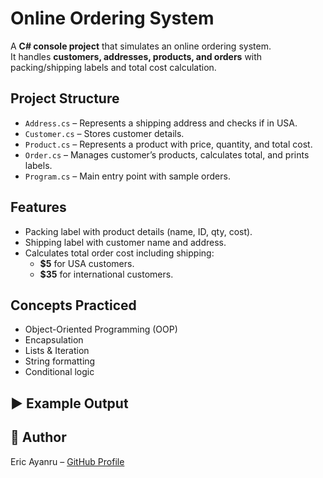 # Online Ordering System

A **C# console project** that simulates an online ordering system.  
It handles **customers, addresses, products, and orders** with packing/shipping labels and total cost calculation.

##  Project Structure
- `Address.cs` – Represents a shipping address and checks if in USA.
- `Customer.cs` – Stores customer details.
- `Product.cs` – Represents a product with price, quantity, and total cost.
- `Order.cs` – Manages customer’s products, calculates total, and prints labels.
- `Program.cs` – Main entry point with sample orders.

##  Features
- Packing label with product details (name, ID, qty, cost).
- Shipping label with customer name and address.
- Calculates total order cost including shipping:
  - **$5** for USA customers.
  - **$35** for international customers.

##  Concepts Practiced
- Object-Oriented Programming (OOP)
- Encapsulation
- Lists & Iteration
- String formatting
- Conditional logic

## ▶️ Example Output


## 📌 Author
Eric Ayanru – [GitHub Profile](https://github.com/ericayanru-dev)
